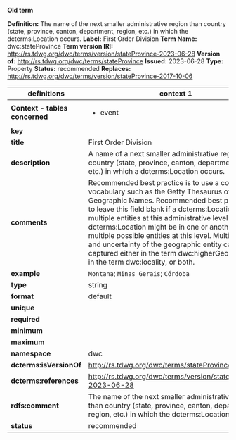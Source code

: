 **Old term**

**Definition:** The name of the next smaller administrative region than country (state, province, canton, department, region, etc.) in which the dcterms:Location occurs.
**Label:** First Order Division
**Term Name:** dwc:stateProvince
**Term version IRI:** http://rs.tdwg.org/dwc/terms/version/stateProvince-2023-06-28
**Version of:** http://rs.tdwg.org/dwc/terms/stateProvince
**Issued:** 2023-06-28
**Type:** Property
**Status:** recommended
**Replaces:** http://rs.tdwg.org/dwc/terms/version/stateProvince-2017-10-06


| definitions | context 1 |
|-|-|
| **Context - tables concerned** | <ul><li>event</li></ul> |
| **key** |  |
| **title** | First Order Division |
| **description** | A name of a next smaller administrative region than country (state, province, canton, department, region, etc.) in which a dcterms:Location occurs. |
| **comments** | Recommended best practice is to use a controlled vocabulary such as the Getty Thesaurus of Geographic Names. Recommended best practice is to leave this field blank if a dcterms:Location spans multiple entities at this administrative level or if a dcterms:Location might be in one or another of multiple possible entities at this level. Multiplicity and uncertainty of the geographic entity can be captured either in the term dwc:higherGeography or in the term dwc:locality, or both. |
| **example** | `Montana`; `Minas Gerais`; `Córdoba` |
| **type** | string |
| **format** | default |
| **unique** |  |
| **required** |  |
| **minimum** |  |
| **maximum** |  |
| **namespace** | dwc |
| **dcterms:isVersionOf** | http://rs.tdwg.org/dwc/terms/stateProvince |
| **dcterms:references** | http://rs.tdwg.org/dwc/terms/version/stateProvince-2023-06-28 |
| **rdfs:comment** | The name of the next smaller administrative region than country (state, province, canton, department, region, etc.) in which the dcterms:Location occurs. |
| **status** | recommended |
